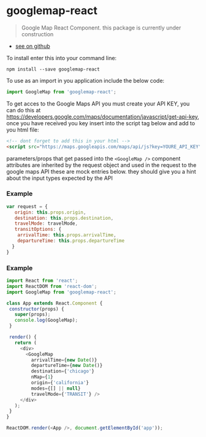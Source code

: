 # googlemap-react

>  Google Map React Component.
this package is currently under construction
- [see on github](https://github.com/Albosonic/googlemap-reacthttps://www.npmjs.org/package/body#readme)

To install enter this into your command line:
```shell
npm install --save googlemap-react
```
To use as an import in you application include the below code:
```javascript
import GoogleMap from 'googlemap-react';
```
To get acces to the Google Maps API you must create your API KEY, you can do this at https://developers.google.com/maps/documentation/javascript/get-api-key, once you have received you key insert into the script tag below and add to you html file:
```html
<!-- dont forget to add this in your html -->
<script src="https://maps.googleapis.com/maps/api/js?key=YOURE_API_KEY"></script>
```

parameters/props that get passed into the `<GoogleMap />` component attributes are inherited by the request object and used in the request to the google maps API these are mock entries below. they should give you a hint about the input types expected by the API

### Example
```js
var request = {
   origin: this.props.origin,
   destination: this.props.destination,
   travelMode: travelMode,
   transitOptions: {
    arrivalTime: this.props.arrivalTime,
    departureTime: this.props.departureTime
  }
}
```
### Example
 ```js
import React from 'react';
import ReactDOM from 'react-dom';
import GoogleMap from 'googlemap-react';

class App extends React.Component {
  constructor(props) {
    super(props);   
    console.log(GoogleMap);
  }

  render() {
    return (
      <div>        
        <GoogleMap
          arrivalTime={new Date()}
          departureTime={new Date()}
          destination={'chicago'}
          nMap={1}
          origin={'california'}
          modes={[] || null}
          travelMode={'TRANSIT'} />        
      </div>
    );
  }
}

ReactDOM.render(<App />, document.getElementById('app'));
```
